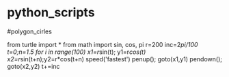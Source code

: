 # python_scripts
#polygon_cirles

from turtle import *
from math import sin, cos, pi
r=200
inc=2*pi/100
t=0;n=1.5
for i in range(100)
    x1=r*sin(t); y1=r*cos(t)
    x2=r*sin(t+n);y2=r*cos(t+n)
    speed('fastest')
    penup(); goto(x1,y1)
    pendown(); goto(x2,y2)
    t+=inc
